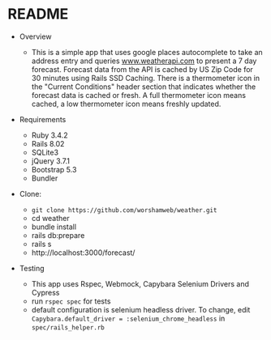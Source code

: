# README

* Overview
  * This is a simple app that uses google places autocomplete to take an address entry and queries www.weatherapi.com 
  to present a 7 day forecast.  Forecast data from the API is cached by US Zip Code for 30 minutes using Rails SSD Caching. 
  There is a thermometer icon in the "Current Conditions" header section that indicates whether the forecast data is 
  cached or fresh. A full thermometer icon means cached, a low thermometer icon means freshly updated.


* Requirements
  * Ruby 3.4.2
  * Rails 8.02
  * SQLite3
  * jQuery 3.7.1
  * Bootstrap 5.3
  * Bundler

* Clone:
  * `git clone https://github.com/worshamweb/weather.git`
  * cd weather
  * bundle install
  * rails db:prepare
  * rails s
  * http://localhost:3000/forecast/

* Testing
  * This app uses Rspec, Webmock, Capybara Selenium Drivers and Cypress
  * run `rspec spec` for tests
  * default configuration is selenium headless driver. To change, edit `Capybara.default_driver = :selenium_chrome_headless`
  in `spec/rails_helper.rb`
  
